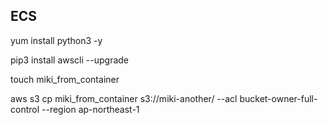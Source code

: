 ## ECS
yum install python3 -y

pip3 install awscli --upgrade

touch miki_from_container

aws s3 cp miki_from_container s3://miki-another/ --acl bucket-owner-full-control --region ap-northeast-1
